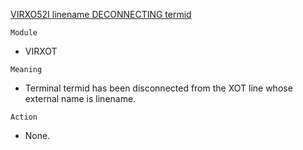 [VIRXO52I linename DECONNECTING termid](https://virtel.readthedocs.io/en/latest/manuals/virtel/Virtel459MG/messages.html?highlight=VIRXO52I#VIRXO52I)

`Module`
- VIRXOT

`Meaning`
- Terminal termid has been disconnected from the XOT line whose external name is linename.

`Action`
- None.
